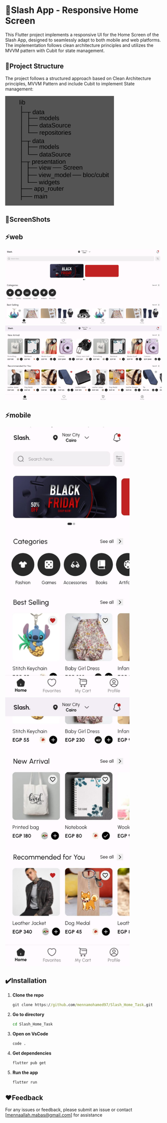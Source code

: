 # 🎯Slash App - Responsive Home Screen
This Flutter project implements a responsive UI for the Home Screen of the Slash App, designed to seamlessly adapt to both mobile and web platforms. The implementation follows clean architecture principles and utilizes the MVVM pattern with Cubit for state management.


## 📌Project Structure

The project follows a structured approach based on Clean Architecture principles, MVVM Pattern 
and include Cubit to implement State management:


<img src="https://github.com/mennamohamed97/Slash_Home_Task/blob/master/ScreenShots/structure.png" style="width: 350px;"/>


## 🔗ScreenShots

## ⚡web


<img src="https://github.com/mennamohamed97/Slash_Home_Task/blob/master/ScreenShots/web1.png" style="width: 750px;"/> 
<img src="https://github.com/mennamohamed97/Slash_Home_Task/blob/master/ScreenShots/web2.png" style="width: 750px;"/> 


## ⚡mobile


<img src="https://github.com/mennamohamed97/Slash_Home_Task/blob/master/ScreenShots/mobile1.jpeg" style="width: 400px;"/>         <img src="https://github.com/mennamohamed97/Slash_Home_Task/blob/master/ScreenShots/mobile2.jpeg" style="width: 400px;"/> 



## ✔️Installation

1. **Clone the repo**
   ```cmd
   git clone https://github.com/mennamohamed97/Slash_Home_Task.git
2. **Go to directory**
   ```cmd
   cd Slash_Home_Task
3. **Open on VsCode**
   ```cmd
   code .
4. **Get dependencies**
   ```cmd
   flutter pub get
5. **Run the app**
   ```cmd
   flutter run

## ♥️Feedback
For any issues or feedback, please submit an issue or contact [mennaallah.mabas@gmail.com] for assistance
